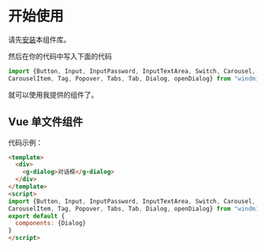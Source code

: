 # 开始使用
请先[安装](#/doc/install)本组件库。

然后在你的代码中写入下面的代码

```javascript
import {Button, Input, InputPassword, InputTextArea, Switch, Carousel, 
CarouselItem, Tag, Popover, Tabs, Tab, Dialog, openDialog} from "windmill-ui-001"
```

就可以使用我提供的组件了。

## Vue 单文件组件

代码示例：

```html
<template>
  <div>
    <g-dialog>对话框</g-dialog>
  </div>
</template>
<script>
import {Button, Input, InputPassword, InputTextArea, Switch, Carousel, 
CarouselItem, Tag, Popover, Tabs, Tab, Dialog, openDialog} from "windmill-ui-001"
export default {
  components: {Dialog}
}
</script>
```
